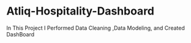 # Atliq-Hospitality-Dashboard
In This Project I Performed Data Cleaning ,Data Modeling, and Created DashBoard 
